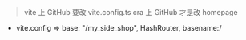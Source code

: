 > vite 上 GitHub 要改 vite.config.ts
> cra 上 GitHub 才是改 homepage

- vite.config => base: "/my_side_shop", HashRouter, basename:/
